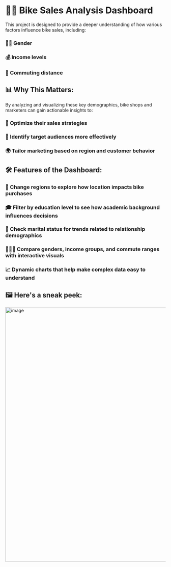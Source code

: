 # **🚴‍♂️ Bike Sales Analysis Dashboard**
This project is designed to provide a deeper understanding of how various factors influence bike sales, including:

### 🧍‍♂️ Gender

### 💰 Income levels

### 🚗 Commuting distance

## 📊 Why This Matters:
By analyzing and visualizing these key demographics, bike shops and marketers can gain actionable insights to:

### 🎯 Optimize their sales strategies

### 🧠 Identify target audiences more effectively

### 🌍 Tailor marketing based on region and customer behavior

## 🛠️ Features of the Dashboard:
### 📍 Change regions to explore how location impacts bike purchases

### 🎓 Filter by education level to see how academic background influences decisions

### 💍 Check marital status for trends related to relationship demographics

### 🧑‍🤝‍🧑 Compare genders, income groups, and commute ranges with interactive visuals

### 📈 Dynamic charts that help make complex data easy to understand

## 🖼️ Here's a sneak peek:


<img width="800" alt="image" src="https://github.com/user-attachments/assets/1e8da945-4b04-4576-b7ba-874cb298f5ed" />


